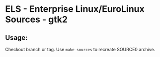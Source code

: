 # ELS - Enterprise Linux/EuroLinux Sources - gtk2
 
## Usage:
  Checkout branch or tag. Use `make sources` to recreate  SOURCE0 archive.
